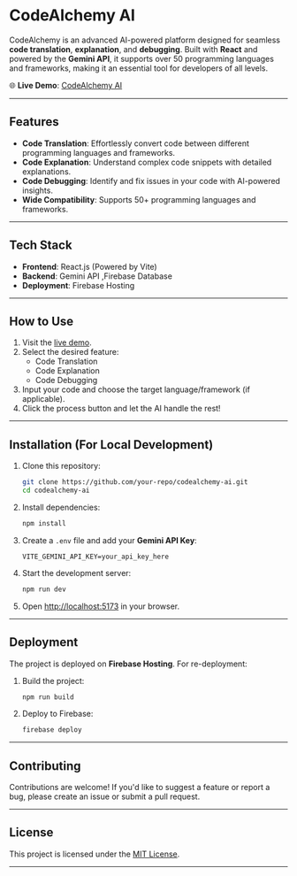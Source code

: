 # CodeAlchemy AI

CodeAlchemy is an advanced AI-powered platform designed for seamless **code translation**, **explanation**, and **debugging**. Built with **React** and powered by the **Gemini API**, it supports over 50 programming languages and frameworks, making it an essential tool for developers of all levels.

🌐 **Live Demo**: [CodeAlchemy AI](https://codealchemy-ai.web.app/)

---

## Features

- **Code Translation**: Effortlessly convert code between different programming languages and frameworks.
- **Code Explanation**: Understand complex code snippets with detailed explanations.
- **Code Debugging**: Identify and fix issues in your code with AI-powered insights.
- **Wide Compatibility**: Supports 50+ programming languages and frameworks.

---

## Tech Stack

- **Frontend**: React.js (Powered by Vite)
- **Backend**: Gemini API ,Firebase Database
- **Deployment**: Firebase Hosting

---

## How to Use

1. Visit the [live demo](https://codealchemy-ai.web.app/).
2. Select the desired feature:
   - Code Translation
   - Code Explanation
   - Code Debugging
3. Input your code and choose the target language/framework (if applicable).
4. Click the process button and let the AI handle the rest!

---

## Installation (For Local Development)

1. Clone this repository:
   ```bash
   git clone https://github.com/your-repo/codealchemy-ai.git
   cd codealchemy-ai
   ```

2. Install dependencies:
   ```bash
   npm install
   ```

3. Create a `.env` file and add your **Gemini API Key**:
   ```env
   VITE_GEMINI_API_KEY=your_api_key_here
   ```

4. Start the development server:
   ```bash
   npm run dev
   ```

5. Open [http://localhost:5173](http://localhost:5173) in your browser.

---

## Deployment

The project is deployed on **Firebase Hosting**. For re-deployment:

1. Build the project:
   ```bash
   npm run build
   ```

2. Deploy to Firebase:
   ```bash
   firebase deploy
   ```

---

## Contributing

Contributions are welcome! If you'd like to suggest a feature or report a bug, please create an issue or submit a pull request.

---

## License

This project is licensed under the [MIT License](LICENSE).

---
